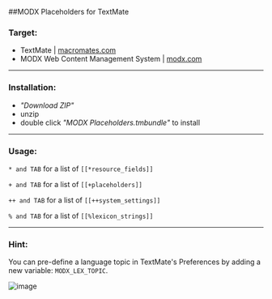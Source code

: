 ##MODX Placeholders for TextMate

### Target: 
* TextMate | [macromates.com](http://macromates.com/)
* MODX Web Content Management System | [modx.com](http://modx.com)

___

### Installation: 

* *"Download ZIP"*
* unzip
* double click *"MODX Placeholders.tmbundle"* to install

___
  
### Usage:

``* and TAB`` for a list of ``[[*resource_fields]]``

``+ and TAB`` for a list of ``[[+placeholders]]``

``++ and TAB`` for a list of ``[[++system_settings]]``

``% and TAB`` for a list of ``[[%lexicon_strings]]``

___

### Hint:
You can pre-define a language topic in TextMate's Preferences by adding a new variable: ``MODX_LEX_TOPIC``. 

![image](http://i.imgur.com/00KG0WM.gif)

